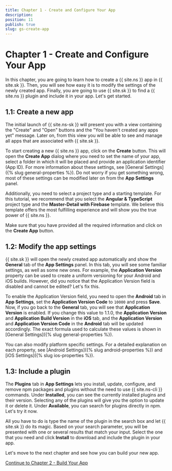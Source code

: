 ```yaml
---
title: Chapter 1 - Create and Configure Your App
description: 
position: 11
publish: true
slug: gs-create-app
---
```


# Chapter 1 - Create and Configure Your App

In this chapter, you are going to learn how to create a {{ site.ns }} app in {{ site.sk }}. Then, you will see how easy it is to modify the settings of the newly created app. Finally, you are going to use {{ site.sk }} to find a {{ site.ns }} plugin and include it in your app. Let's get started.


## 1.1: Create a new app

The initial launch of {{ site.ns-sk }} will present you with a view containing the "Create" and "Open" buttons and the "You haven't created any apps yet" message. Later on, from this view you will be able to see and manage all apps that are associated with {{ site.sk }}. 

To start creating a new {{ site.ns }} app, click on the **Create** button. This will open the **Create App** dialog where you need to set the name of your app, select a folder in which it will be placed and provide an application identifier (App ID). For more information about these settings, see [General Settings]({% slug general-properties %}). Do not worry if you get something wrong, most of these settings can be modified later on from the **App Settings** panel.

Additionally, you need to select a project type and a starting template. For this tutorial, we recommend that you select the **Angular & TypeScript** project type and the **Master-Detail with Firebase** template. We believe this template offers the most fulfilling experience and will show you the true power of {{ site.ns }}.

Make sure that you have provided all the required information and click on the **Create App** button.

## 1.2: Modify the app settings

{{ site.sk }} will open the newly created app automatically and show the **General** tab of the **App Settings** panel. In this tab, you will see some familiar settings, as well as some new ones. For example, the **Application Version** property can be used to create a uniform versioning for your Android and iOS builds. However, did you notice that the Application Version field is disabled and cannot be edited? Let's fix this. 

To enable the Application Version field, you need to open the **Android** tab in **App Settings**, set the **Application Version Code** to `10000` and press **Save**. Now, if you go back to the **General** tab, you will see that **Application Version** is enabled. If you change this value to 1.1.0, the **Application Version** and **Application Build Version** in the **iOS** tab, and the **Application Version** and **Application Version Code** in the **Android** tab will be updated accordingly. The exact formula used to calculate these values is shown in [General Settings]({% slug general-properties %}). 

You can also modify platform specific settings. For a detailed explanation on each property, see [Android Settings]({% slug android-properties %}) and [iOS Settings]({% slug ios-properties %}).

## 1.3: Include a plugin

The **Plugins** tab in **App Settings** lets you install, update, configure, and remove npm packages and plugins without the need to use {{ site.ns-cli }} commands. Under **Installed**, you can see the currently installed plugins and their version. Selecting any of the plugins will give you the option to update it or delete it. Under **Available**, you can search for plugins directly in npm. Let's try it now. 

All you have to do is type the name of the plugin in the search box and let {{ site.sk }} do its magic. Based on your search parameter, you will be presented with one or several results that match your input. Select the one that you need and click **Install** to download and include the plugin in your app.

Let's move to the next chapter and see how you can build your new app.

<div class="next-chapter-link-container">
  <a href="build">Continue to Chapter 2 - Build Your App</a>
</div>




